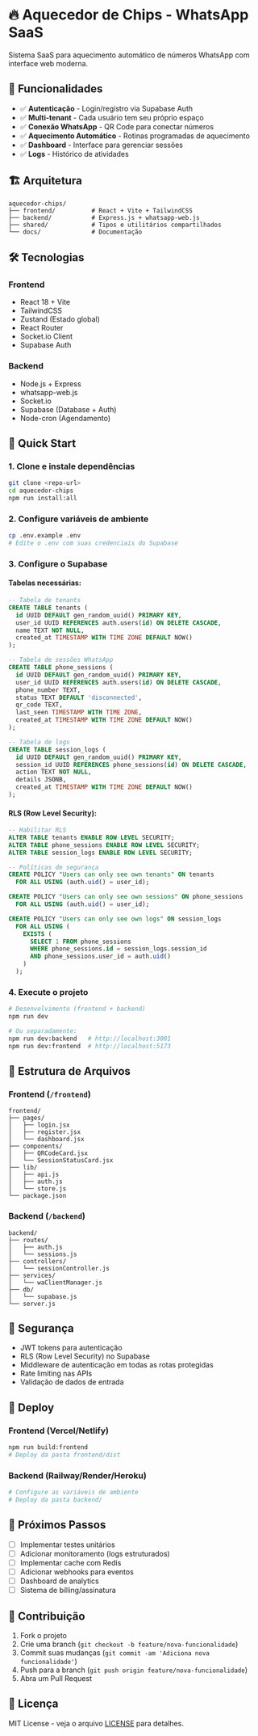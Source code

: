 # 🔥 Aquecedor de Chips - WhatsApp SaaS

Sistema SaaS para aquecimento automático de números WhatsApp com interface web moderna.

## 🚀 Funcionalidades

- ✅ **Autenticação** - Login/registro via Supabase Auth
- ✅ **Multi-tenant** - Cada usuário tem seu próprio espaço
- ✅ **Conexão WhatsApp** - QR Code para conectar números
- ✅ **Aquecimento Automático** - Rotinas programadas de aquecimento
- ✅ **Dashboard** - Interface para gerenciar sessões
- ✅ **Logs** - Histórico de atividades

## 🏗️ Arquitetura

```
aquecedor-chips/
├── frontend/          # React + Vite + TailwindCSS
├── backend/           # Express.js + whatsapp-web.js
├── shared/            # Tipos e utilitários compartilhados
└── docs/              # Documentação
```

## 🛠️ Tecnologias

### Frontend
- React 18 + Vite
- TailwindCSS
- Zustand (Estado global)
- React Router
- Socket.io Client
- Supabase Auth

### Backend
- Node.js + Express
- whatsapp-web.js
- Socket.io
- Supabase (Database + Auth)
- Node-cron (Agendamento)

## 🚀 Quick Start

### 1. Clone e instale dependências
```bash
git clone <repo-url>
cd aquecedor-chips
npm run install:all
```

### 2. Configure variáveis de ambiente
```bash
cp .env.example .env
# Edite o .env com suas credenciais do Supabase
```

### 3. Configure o Supabase

#### Tabelas necessárias:
```sql
-- Tabela de tenants
CREATE TABLE tenants (
  id UUID DEFAULT gen_random_uuid() PRIMARY KEY,
  user_id UUID REFERENCES auth.users(id) ON DELETE CASCADE,
  name TEXT NOT NULL,
  created_at TIMESTAMP WITH TIME ZONE DEFAULT NOW()
);

-- Tabela de sessões WhatsApp
CREATE TABLE phone_sessions (
  id UUID DEFAULT gen_random_uuid() PRIMARY KEY,
  user_id UUID REFERENCES auth.users(id) ON DELETE CASCADE,
  phone_number TEXT,
  status TEXT DEFAULT 'disconnected',
  qr_code TEXT,
  last_seen TIMESTAMP WITH TIME ZONE,
  created_at TIMESTAMP WITH TIME ZONE DEFAULT NOW()
);

-- Tabela de logs
CREATE TABLE session_logs (
  id UUID DEFAULT gen_random_uuid() PRIMARY KEY,
  session_id UUID REFERENCES phone_sessions(id) ON DELETE CASCADE,
  action TEXT NOT NULL,
  details JSONB,
  created_at TIMESTAMP WITH TIME ZONE DEFAULT NOW()
);
```

#### RLS (Row Level Security):
```sql
-- Habilitar RLS
ALTER TABLE tenants ENABLE ROW LEVEL SECURITY;
ALTER TABLE phone_sessions ENABLE ROW LEVEL SECURITY;
ALTER TABLE session_logs ENABLE ROW LEVEL SECURITY;

-- Políticas de segurança
CREATE POLICY "Users can only see own tenants" ON tenants
  FOR ALL USING (auth.uid() = user_id);

CREATE POLICY "Users can only see own sessions" ON phone_sessions
  FOR ALL USING (auth.uid() = user_id);

CREATE POLICY "Users can only see own logs" ON session_logs
  FOR ALL USING (
    EXISTS (
      SELECT 1 FROM phone_sessions 
      WHERE phone_sessions.id = session_logs.session_id 
      AND phone_sessions.user_id = auth.uid()
    )
  );
```

### 4. Execute o projeto
```bash
# Desenvolvimento (frontend + backend)
npm run dev

# Ou separadamente:
npm run dev:backend   # http://localhost:3001
npm run dev:frontend  # http://localhost:5173
```

## 📁 Estrutura de Arquivos

### Frontend (`/frontend`)
```
frontend/
├── pages/
│   ├── login.jsx
│   ├── register.jsx
│   └── dashboard.jsx
├── components/
│   ├── QRCodeCard.jsx
│   └── SessionStatusCard.jsx
├── lib/
│   ├── api.js
│   ├── auth.js
│   └── store.js
└── package.json
```

### Backend (`/backend`)
```
backend/
├── routes/
│   ├── auth.js
│   └── sessions.js
├── controllers/
│   └── sessionController.js
├── services/
│   └── waClientManager.js
├── db/
│   └── supabase.js
└── server.js
```

## 🔐 Segurança

- JWT tokens para autenticação
- RLS (Row Level Security) no Supabase
- Middleware de autenticação em todas as rotas protegidas
- Rate limiting nas APIs
- Validação de dados de entrada

## 🚀 Deploy

### Frontend (Vercel/Netlify)
```bash
npm run build:frontend
# Deploy da pasta frontend/dist
```

### Backend (Railway/Render/Heroku)
```bash
# Configure as variáveis de ambiente
# Deploy da pasta backend/
```

## 📝 Próximos Passos

- [ ] Implementar testes unitários
- [ ] Adicionar monitoramento (logs estruturados)
- [ ] Implementar cache com Redis
- [ ] Adicionar webhooks para eventos
- [ ] Dashboard de analytics
- [ ] Sistema de billing/assinatura

## 🤝 Contribuição

1. Fork o projeto
2. Crie uma branch (`git checkout -b feature/nova-funcionalidade`)
3. Commit suas mudanças (`git commit -am 'Adiciona nova funcionalidade'`)
4. Push para a branch (`git push origin feature/nova-funcionalidade`)
5. Abra um Pull Request

## 📄 Licença

MIT License - veja o arquivo [LICENSE](LICENSE) para detalhes.